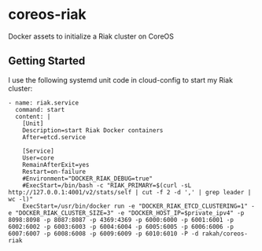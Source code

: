 coreos-riak
===========

Docker assets to initialize a Riak cluster on CoreOS

Getting Started
---------------

I use the following systemd unit code in cloud-config to start my Riak cluster:

    - name: riak.service
      command: start
      content: |
        [Unit]
        Description=start Riak Docker containers
        After=etcd.service

        [Service]
        User=core
        RemainAfterExit=yes
        Restart=on-failure
        #Environment="DOCKER_RIAK_DEBUG=true"
        #ExecStart=/bin/bash -c "RIAK_PRIMARY=$(curl -sL http://127.0.0.1:4001/v2/stats/self | cut -f 2 -d ',' | grep leader | wc -l)"
        ExecStart=/usr/bin/docker run -e "DOCKER_RIAK_ETCD_CLUSTERING=1" -e "DOCKER_RIAK_CLUSTER_SIZE=3" -e "DOCKER_HOST_IP=$private_ipv4" -p 8098:8098 -p 8087:8087 -p 4369:4369 -p 6000:6000 -p 6001:6001 -p 6002:6002 -p 6003:6003 -p 6004:6004 -p 6005:6005 -p 6006:6006 -p 6007:6007 -p 6008:6008 -p 6009:6009 -p 6010:6010 -P -d rakah/coreos-riak
